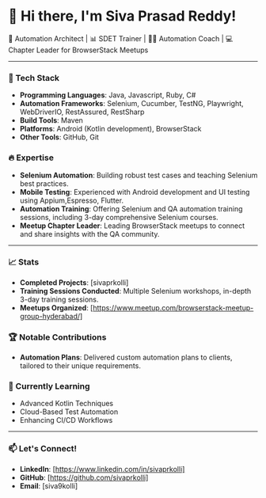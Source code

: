 # 👋 Hi there, I'm Siva Prasad Reddy!

🚀 Automation Architect | 📊 SDET Trainer | 👨‍🏫 Automation Coach | 💻 Chapter Leader for BrowserStack Meetups

---

### 🔧 Tech Stack
- **Programming Languages**: Java, Javascript, Ruby, C#
- **Automation Frameworks**: Selenium, Cucumber, TestNG, Playwright, WebDriverIO, RestAssured, RestSharp
- **Build Tools**: Maven
- **Platforms**: Android (Kotlin development), BrowserStack
- **Other Tools**: GitHub, Git

### 🔥 Expertise
- **Selenium Automation**: Building robust test cases and teaching Selenium best practices.
- **Mobile Testing**: Experienced with Android development and UI testing using Appium,Espresso, Flutter.
- **Automation Training**: Offering Selenium and QA automation training sessions, including 3-day comprehensive Selenium courses.
- **Meetup Chapter Leader**: Leading BrowserStack meetups to connect and share insights with the QA community.

---

### 📈 Stats
- **Completed Projects**: [sivaprkolli]
- **Training Sessions Conducted**: Multiple Selenium workshops, in-depth 3-day training sessions.
- **Meetups Organized**: [https://www.meetup.com/browserstack-meetup-group-hyderabad/]

### 🏆 Notable Contributions
- **Automation Plans**: Delivered custom automation plans to clients, tailored to their unique requirements.

### 🌱 Currently Learning
- Advanced Kotlin Techniques
- Cloud-Based Test Automation
- Enhancing CI/CD Workflows

---

### 📫 Let's Connect!
- **LinkedIn**: [https://www.linkedin.com/in/sivaprkolli]
- **GitHub**: [https://github.com/sivaprkolli]
- **Email**: [siva9kolli]
